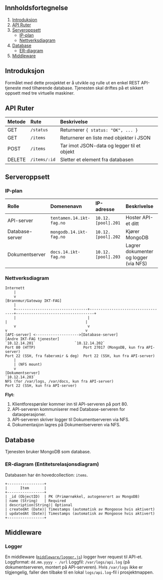 ## Innholdsfortegnelse

1.  [Introduksjon](#introduksjon)
2.  [API Ruter](#api-ruter)
3.  [Serveroppsett](#serveroppsett)
    *   [IP-plan](#ip-plan)
    *   [Nettverksdiagram](#nettverksdiagram)
4.  [Database](#database)
    *   [ER-diagram](#er-diagram)
5.  [Middleware](#middleware)

## Introduksjon

Formålet med dette prosjektet er å utvikle og rulle ut en enkel REST API-tjeneste med tilhørende database. Tjenesten skal driftes på et sikkert oppsett med tre virtuelle maskiner.

## API Ruter

| Metode | Rute          | Beskrivelse                             |
| :----- | :------------ | :-------------------------------------- |
| GET    | `/status`     | Returnerer `{ status: "OK", ... }`      |
| GET    | `/items`      | Returnerer en liste med objekter i JSON |
| POST   | `/items`      | Tar imot JSON-data og legger til et objekt |
| DELETE | `/items/:id`  | Sletter et element fra databasen        |

## Serveroppsett

### IP-plan

| Rolle           | Domenenavn                  | IP-adresse        | Beskrivelse                               |
| :-------------- | :-------------------------- | :---------------- | :---------------------------------------- |
| API-server      | `tentamen.14.ikt-fag.no` | `10.12.[pool].201`  | Hoster API-et ditt                        |
| Database-server | `mongodb.14.ikt-fag.no`  | `10.12.[pool].202`  | Kjører MongoDB                            |
| Dokumentserver  | `docs.14.ikt-fag.no`     | `10.12.[pool].203`  | Lagrer dokumenter og logger (via NFS)     |


### Nettverksdiagram

```
Internett
    |
    v
[Brannmur/Gateway IKT-FAG]
    |
    +---------------------------------+-----------------------------------+------------------------------------+
    |                                 |                                   |                                    |
    v                                 v                                   v                                    v
[API-server] <-------------------->[Database-server]                 [Andre IKT-FAG tjenester]
`10.12.14.201`                  `10.12.14.202`
Port 80 (HTTP)                      Port 27017 (MongoDB, kun fra API-server)
Port 22 (SSH, fra faberxmir & deg)  Port 22 (SSH, kun fra API-server)
    |
    | (NFS mount)
    v
[Dokumentserver]
`10.12.14.203`
NFS (for /var/logs, /var/docs, kun fra API-server)
Port 22 (SSH, kun fra API-server)
```

**Flyt:**
1.  Klientforespørsler kommer inn til API-serveren på port 80.
2.  API-serveren kommuniserer med Database-serveren for dataoperasjoner.
3.  API-serveren skriver logger til Dokumentserveren via NFS.
4.  Dokumentasjon lagres på Dokumentserveren via NFS.

## Database

Tjenesten bruker MongoDB som database.

### ER-diagram (Entitetsrelasjonsdiagram)

Databasen har én hovedcollection: `items`.

```
+-----------------+
|      Item       |
+-----------------+
| _id (ObjectID)  | PK (Primærnøkkel, autogenerert av MongoDB)
| name (String)   | Required
| description(String)| Optional
| createdAt (Date)| Timestamps (automatisk av Mongoose hvis aktivert)
| updatedAt (Date)| Timestamps (automatisk av Mongoose hvis aktivert)
+-----------------+
```

## Middleware

### Logger

En middleware ([`middleware/logger.js`](./middleware/logger.js)) logger hver request til API-et.
Loggformat: `dd.mm.yyyy - /url`
Loggfil: `/var/logs/api.log` (på dokumentserveren, montert på API-serveren).
Hvis `/var/logs` ikke er tilgjengelig, faller den tilbake til en lokal `logs/api.log`-fil i prosjektmappen.